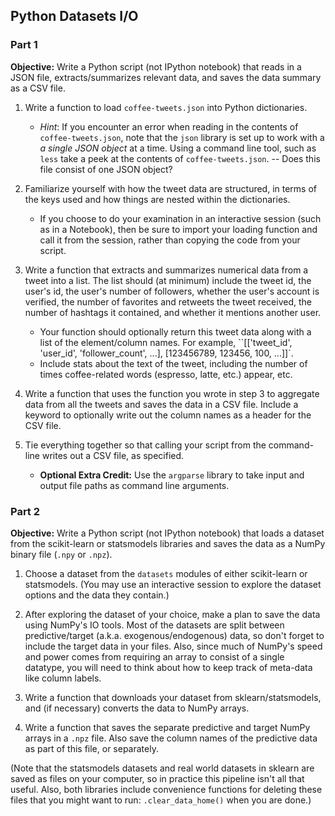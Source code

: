 ## Python Datasets I/O

### Part 1

**Objective:** Write a Python script (not IPython notebook) that reads in a JSON file, extracts/summarizes relevant data, and saves the data summary as a CSV file.

1. Write a function to load `coffee-tweets.json` into Python dictionaries.
    - *Hint*: If you encounter an error when reading in the contents of `coffee-tweets.json`, note that the `json` library is set up to work with a *a single JSON object* at a time. Using a command line tool, such as `less` take a peek at the contents of `coffee-tweets.json`. -- Does this file consist of one JSON object?

2. Familiarize yourself with how the tweet data are structured, in terms of the keys used and how things are nested within the dictionaries.
    - If you choose to do your examination in an interactive session (such as in a Notebook), then be sure to import your loading function and call it from the session, rather than copying the code from your script.

3. Write a function that extracts and summarizes numerical data from a tweet into a list. The list should (at minimum) include the tweet id, the user's id, the user's number of followers, whether the user's account is verified, the number of favorites and retweets the tweet received, the number of hashtags it contained, and whether it mentions another user.
    - Your function should optionally return this tweet data along with a list of the element/column names. For example, ``[['tweet_id', 'user_id', 'follower_count', ...], [123456789, 123456, 100, ...]]`.
    - Include stats about the text of the tweet, including the number of times coffee-related words (espresso, latte, etc.) appear, etc.

4. Write a function that uses the function you wrote in step 3 to aggregate data from all the tweets and saves the data in a CSV file. Include a keyword to optionally write out the column names as a header for the CSV file.

5. Tie everything together so that calling your script from the command-line writes out a CSV file, as specified.
    - **Optional Extra Credit:** Use the `argparse` library to take input and output file paths as command line arguments.


### Part 2

**Objective:** Write a Python script (not IPython notebook) that loads a dataset from the scikit-learn or statsmodels libraries and saves the data as a NumPy binary file (`.npy` or `.npz`).

1. Choose a dataset from the `datasets` modules of either scikit-learn or statsmodels. (You may use an interactive session to explore the dataset options and the data they contain.)

2. After exploring the dataset of your choice, make a plan to save the data using NumPy's IO tools. Most of the datasets are split between predictive/target (a.k.a. exogenous/endogenous) data, so don't forget to include the target data in your files. Also, since much of NumPy's speed and power comes from requiring an array to consist of a single datatype, you will need to think about how to keep track of meta-data like column labels.

3. Write a function that downloads your dataset from sklearn/statsmodels, and (if necessary) converts the data to NumPy arrays.

4. Write a function that saves the separate predictive and target NumPy arrays in a `.npz` file. Also save the column names of the predictive data as part of this file, or separately.

(Note that the statsmodels datasets and real world datasets in sklearn are saved as files on your computer, so in practice this pipeline isn't all that useful. Also, both libraries include convenience functions for deleting these files that you might want to run: `.clear_data_home()` when you are done.)
